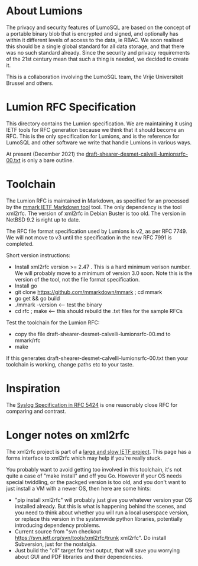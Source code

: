 <!-- Copyright 2020 The LumoSQL Authors, see LICENSES/MIT -->

<!-- SPDX-License-Identifier: MIT -->
<!-- SPDX-FileCopyrightText: 2021 The LumoSQL Authors -->
<!-- SPDX-ArtifactOfProjectName: LumoSQL -->
<!-- SPDX-FileType: Documentation -->
<!-- SPDX-FileComment: Original by Dan Shearer, December 2021 -->

# About Lumions

The privacy and security features of LumoSQL are based on the concept of a
portable binary blob that is encrypted and signed, and optionally has within it
different levels of access to the data, ie RBAC. We soon realised this should
be a single global standard for all data storage, and that there was no such
standard already. Since the security and privacy requirements of the 21st
century mean that such a thing is needed, we decided to create it.

This is a collaboration involving the LumoSQL team, the Vrije Universiteit Brussel and others.

# Lumion RFC Specification

This directory contains the Lumion specification. We are maintaining it using
IETF tools for RFC generation because we think that it should become an RFC.
This is the only specification for Lumions, and is the reference for LumoSQL
and other software we write that handle Lumions in various ways.

At present (December 2021) the [draft-shearer-desmet-calvelli-lumionsrfc-00.txt](draft-shearer-desmet-calvelli-lumionsrfc-00.txt) is only a bare outline.

# Toolchain

The Lumion RFC is maintained in Markdown, as specified for an processed by 
the [mmark IETF Markdown tool](https://github.com/mmarkdown/mmark) tool.
The only dependency is the tool xml2rfc. The version of xml2rfc in Debian Buster is too old.
The version in NetBSD 9.2 is right up to date.

The RFC file format specification used by Lumions is v2, as per RFC 7749. We
will not move to v3 until the specification in the new RFC 7991 is completed.

Short version instructions:

* Install xml2rfc version >= 2.47 . This is a hard minimum verison number. We will probably move to a minimum of
  version 3.0 soon. Note this is the version of the tool, not the file format specification.
* Install go
* git clone https://github.com/mmarkdown/mmark ; cd mmark
* go get && go build
* ./mmark -version     <-- test the binary
* cd rfc ; make        <-- this should rebuild the .txt files for the sample RFCs

Test the toolchain for the Lumion RFC:

* copy the file draft-shearer-desmet-calvelli-lumionsrfc-00.md to mmark/rfc
* make 

If this generates draft-shearer-desmet-calvelli-lumionsrfc-00.txt then your
toolchain is working, change paths etc to your taste.

# Inspiration

The [Syslog Specification in RFC 5424](https://datatracker.ietf.org/doc/html/rfc5424) is one reasonably close
RFC for comparing and contrast.

# Longer notes on xml2rfc

The xml2rfc project is part of a [large and slow IETF
project](https://xml2rfc.tools.ietf.org/). This page has a forms interface to
xml2rfc which may help if you're really stuck.

You probably want to avoid getting too involved in this toolchain, it's not
quite a case of "make install" and off you Go. However if your OS needs
special twiddling, or the packged version is too old, and you don't want to
just install a VM with a newer OS, then here are some hints:

* "pip install xml2rfc" will probably just give you whatever version your OS installed already.
  But this is what is happening behind the scenes, and you need to think about whether you
  will run a local userspace version, or replace this version in the systemwide python libraries,
  potentially introducing dependency problems.
* Current source from "svn checkout https://svn.ietf.org/svn/tools/xml2rfc/trunk xml2rfc". Do install
  Subversion, just for the nostalgia.
* Just build the "cli" target for text output, that will save you worrying about GUI and PDF libraries
  and their dependencies.

